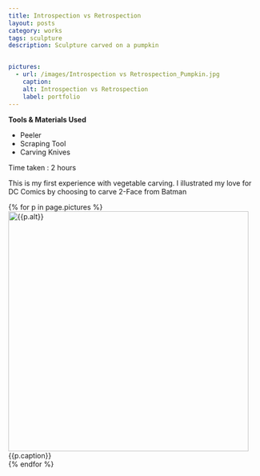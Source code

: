 ```yaml
---
title: Introspection vs Retrospection
layout: posts
category: works
tags: sculpture
description: Sculpture carved on a pumpkin


pictures: 
  - url: /images/Introspection vs Retrospection_Pumpkin.jpg
    caption: 
    alt: Introspection vs Retrospection
    label: portfolio
---
```


**Tools & Materials Used**

* Peeler
* Scraping Tool
* Carving Knives

Time taken : 2 hours

<p> This is my first experience with vegetable carving. I illustrated my love for DC Comics by choosing to carve 2-Face from Batman</p>
{% for p in page.pictures %}
 <img style="width:480px;" src="{{site.assetURL}}{{p.url}}" title="{{p.alt}}" alt="{{p.alt}}"/>
 <span style="display:block">{{p.caption}}</span>
{% endfor %}